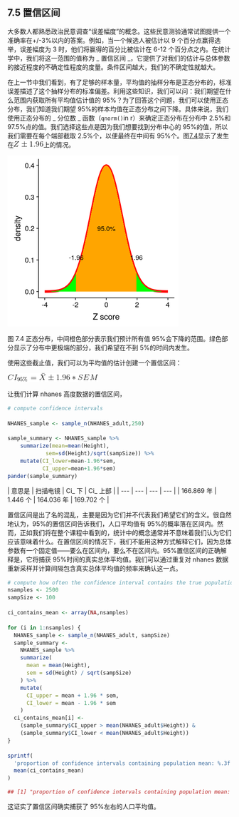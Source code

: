 ## 7.5 置信区间

大多数人都熟悉政治民意调查“误差幅度”的概念。这些民意测验通常试图提供一个准确率在+/-3%以内的答案。例如，当一个候选人被估计以 9 个百分点赢得选举，误差幅度为 3 时，他们将赢得的百分比被估计在 6-12 个百分点之内。在统计学中，我们将这一范围的值称为 _ 置信区间 _，它提供了对我们的估计与总体参数的接近程度的不确定性程度的度量。条件区间越大，我们的不确定性就越大。

在上一节中我们看到，有了足够的样本量，平均值的抽样分布是正态分布的，标准误差描述了这个抽样分布的标准偏差。利用这些知识，我们可以问：我们期望在什么范围内获取所有平均值估计值的 95%？为了回答这个问题，我们可以使用正态分布，我们知道我们期望 95%的样本均值在正态分布之间下降。具体来说，我们使用正态分布的 _ 分位数 _ 函数（`qnorm()`in r）来确定正态分布在分布中 2.5%和 97.5%点的值。我们选择这些点是因为我们想要找到分布中心的 95%的值，所以我们需要在每个端部截取 2.5%个，以便最终在中间有 95%个。图[7.4](#fig:normalCutoffs)显示了发生在![](img/e14d827ce77303188aec5520ec9eba30.jpg)上的情况。

![Normal distribution, with the orange section in the center denoting the range in which we expect 95 percent of all values to fall.  The green sections show the portions of the distribution that are more extreme, which we would expect to occur less than 5 percent of the time.](img/file48.png)

图 7.4 正态分布，中间橙色部分表示我们预计所有值 95%会下降的范围。绿色部分显示了分布中更极端的部分，我们希望在不到 5%的时间内发生。

使用这些截止值，我们可以为平均值的估计创建一个置信区间：

![](img/79de3061cb2a1bf04b2fd35328b0005a.jpg)

让我们计算 nhanes 高度数据的置信区间，

```r
# compute confidence intervals

NHANES_sample <- sample_n(NHANES_adult,250)

sample_summary <- NHANES_sample %>%
    summarize(mean=mean(Height),
            sem=sd(Height)/sqrt(sampSize)) %>%
    mutate(CI_lower=mean-1.96*sem,
           CI_upper=mean+1.96*sem)
pander(sample_summary)
```

<colgroup><col style="width: 13%"> <col style="width: 11%"> <col style="width: 15%"> <col style="width: 15%"></colgroup> 
| 意思是 | 扫描电镜 | Ci_ 下 | Ci_ 上部 |
| --- | --- | --- | --- |
| 166.869 年 | 1.446 个 | 164.036 年 | 169.702 个 |

置信区间是出了名的混乱，主要是因为它们并不代表我们希望它们的含义。很自然地认为，95%的置信区间告诉我们，人口平均值有 95%的概率落在区间内。然而，正如我们将在整个课程中看到的，统计中的概念通常并不意味着我们认为它们应该意味着什么。在置信区间的情况下，我们不能用这种方式解释它们，因为总体参数有一个固定值——要么在区间内，要么不在区间内。95%置信区间的正确解释是，它将捕获 95%时间的真实总体平均值。我们可以通过重复对 nhanes 数据重新采样并计算间隔包含真实总体平均值的频率来确认这一点。

```r
# compute how often the confidence interval contains the true population mean
nsamples <- 2500
sampSize <- 100

ci_contains_mean <- array(NA,nsamples)

for (i in 1:nsamples) {
  NHANES_sample <- sample_n(NHANES_adult, sampSize)
  sample_summary <- 
    NHANES_sample %>%
    summarize(
      mean = mean(Height),
      sem = sd(Height) / sqrt(sampSize)
    ) %>%
    mutate(
      CI_upper = mean + 1.96 * sem,
      CI_lower = mean - 1.96 * sem
    )
  ci_contains_mean[i] <- 
    (sample_summary$CI_upper > mean(NHANES_adult$Height)) & 
    (sample_summary$CI_lower < mean(NHANES_adult$Height))
}

sprintf(
  'proportion of confidence intervals containing population mean: %.3f',
  mean(ci_contains_mean)
)
```

```r
## [1] "proportion of confidence intervals containing population mean: 0.953"
```

这证实了置信区间确实捕获了 95%左右的人口平均值。